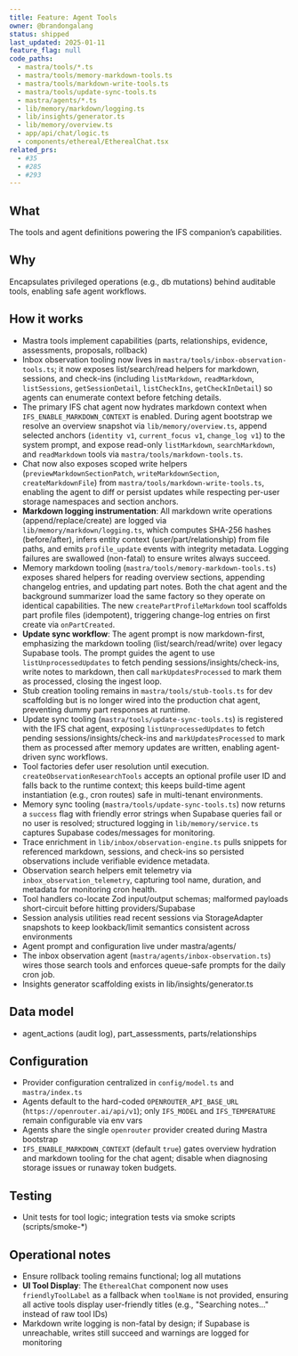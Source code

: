 ```yaml
---
title: Feature: Agent Tools
owner: @brandongalang
status: shipped
last_updated: 2025-01-11
feature_flag: null
code_paths:
  - mastra/tools/*.ts
  - mastra/tools/memory-markdown-tools.ts
  - mastra/tools/markdown-write-tools.ts
  - mastra/tools/update-sync-tools.ts
  - mastra/agents/*.ts
  - lib/memory/markdown/logging.ts
  - lib/insights/generator.ts
  - lib/memory/overview.ts
  - app/api/chat/logic.ts
  - components/ethereal/EtherealChat.tsx
related_prs:
  - #35
  - #285
  - #293
---
```


## What
The tools and agent definitions powering the IFS companion’s capabilities.

## Why
Encapsulates privileged operations (e.g., db mutations) behind auditable tools, enabling safe agent workflows.

## How it works
- Mastra tools implement capabilities (parts, relationships, evidence, assessments, proposals, rollback)
- Inbox observation tooling now lives in `mastra/tools/inbox-observation-tools.ts`; it now exposes list/search/read helpers for markdown, sessions, and check-ins (including `listMarkdown`, `readMarkdown`, `listSessions`, `getSessionDetail`, `listCheckIns`, `getCheckInDetail`) so agents can enumerate context before fetching details.
- The primary IFS chat agent now hydrates markdown context when `IFS_ENABLE_MARKDOWN_CONTEXT` is enabled. During agent bootstrap we resolve an overview snapshot via `lib/memory/overview.ts`, append selected anchors (`identity v1`, `current_focus v1`, `change_log v1`) to the system prompt, and expose read-only `listMarkdown`, `searchMarkdown`, and `readMarkdown` tools via `mastra/tools/markdown-tools.ts`.
- Chat now also exposes scoped write helpers (`previewMarkdownSectionPatch`, `writeMarkdownSection`, `createMarkdownFile`) from `mastra/tools/markdown-write-tools.ts`, enabling the agent to diff or persist updates while respecting per-user storage namespaces and section anchors.
- **Markdown logging instrumentation**: All markdown write operations (append/replace/create) are logged via `lib/memory/markdown/logging.ts`, which computes SHA-256 hashes (before/after), infers entity context (user/part/relationship) from file paths, and emits `profile_update` events with integrity metadata. Logging failures are swallowed (non-fatal) to ensure writes always succeed.
- Memory markdown tooling (`mastra/tools/memory-markdown-tools.ts`) exposes shared helpers for reading overview sections, appending changelog entries, and updating part notes. Both the chat agent and the background summarizer load the same factory so they operate on identical capabilities. The new `createPartProfileMarkdown` tool scaffolds part profile files (idempotent), triggering change-log entries on first create via `onPartCreated`.
- **Update sync workflow**: The agent prompt is now markdown-first, emphasizing the markdown tooling (list/search/read/write) over legacy Supabase tools. The prompt guides the agent to use `listUnprocessedUpdates` to fetch pending sessions/insights/check-ins, write notes to markdown, then call `markUpdatesProcessed` to mark them as processed, closing the ingest loop.
- Stub creation tooling remains in `mastra/tools/stub-tools.ts` for dev scaffolding but is no longer wired into the production chat agent, preventing dummy part responses at runtime.
- Update sync tooling (`mastra/tools/update-sync-tools.ts`) is registered with the IFS chat agent, exposing `listUnprocessedUpdates` to fetch pending sessions/insights/check-ins and `markUpdatesProcessed` to mark them as processed after memory updates are written, enabling agent-driven sync workflows.
- Tool factories defer user resolution until execution. `createObservationResearchTools` accepts an optional profile user ID and falls back to the runtime context; this keeps build-time agent instantiation (e.g., cron routes) safe in multi-tenant environments.
- Memory sync tooling (`mastra/tools/update-sync-tools.ts`) now returns a `success` flag with friendly error strings when Supabase queries fail or no user is resolved; structured logging in `lib/memory/service.ts` captures Supabase codes/messages for monitoring.
- Trace enrichment in `lib/inbox/observation-engine.ts` pulls snippets for referenced markdown, sessions, and check-ins so persisted observations include verifiable evidence metadata.
- Observation search helpers emit telemetry via `inbox_observation_telemetry`, capturing tool name, duration, and metadata for monitoring cron health.
- Tool handlers co-locate Zod input/output schemas; malformed payloads short-circuit before hitting providers/Supabase
- Session analysis utilities read recent sessions via StorageAdapter snapshots to keep lookback/limit semantics consistent across environments
- Agent prompt and configuration live under mastra/agents/
- The inbox observation agent (`mastra/agents/inbox-observation.ts`) wires those search tools and enforces queue-safe prompts for the daily cron job.
- Insights generator scaffolding exists in lib/insights/generator.ts

## Data model
- agent_actions (audit log), part_assessments, parts/relationships

## Configuration
- Provider configuration centralized in `config/model.ts` and `mastra/index.ts`
- Agents default to the hard-coded `OPENROUTER_API_BASE_URL` (`https://openrouter.ai/api/v1`); only `IFS_MODEL` and `IFS_TEMPERATURE` remain configurable via env vars
- Agents share the single `openrouter` provider created during Mastra bootstrap
- `IFS_ENABLE_MARKDOWN_CONTEXT` (default `true`) gates overview hydration and markdown tooling for the chat agent; disable when diagnosing storage issues or runaway token budgets.

## Testing
- Unit tests for tool logic; integration tests via smoke scripts (scripts/smoke-*)

## Operational notes
- Ensure rollback tooling remains functional; log all mutations
- **UI Tool Display**: The `EtherealChat` component now uses `friendlyToolLabel` as a fallback when `toolName` is not provided, ensuring all active tools display user-friendly titles (e.g., "Searching notes…" instead of raw tool IDs)
- Markdown write logging is non-fatal by design; if Supabase is unreachable, writes still succeed and warnings are logged for monitoring
